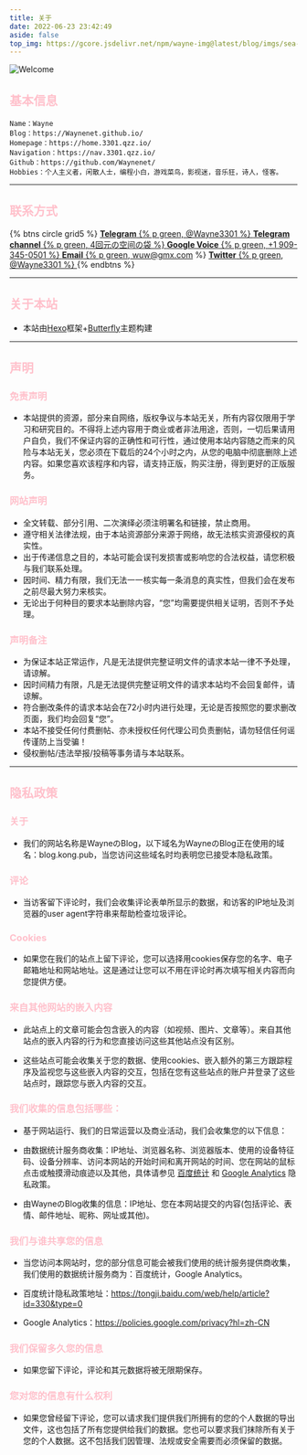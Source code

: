 ```yaml
---
title: 关于
date: 2022-06-23 23:42:49
aside: false
top_img: https://gcore.jsdelivr.net/npm/wayne-img@latest/blog/imgs/sea-7252122_1920.jpg
---
```


![Welcome](https://api.vvhan.com/api/ip)

##  <font color="Pink">基本信息</font>

```PLAINTEXT
Name：Wayne
Blog：https://Waynenet.github.io/
Homepage：https://home.3301.qzz.io/
Navigation：https://nav.3301.qzz.io/
Github：https://github.com/Waynenet/
Hobbies：个人主义者，闲散人士，编程小白，游戏菜鸟，影视迷，音乐狂，诗人，怪客。
```

***

##  <font color="Pink">联系方式</font>

{% btns circle grid5 %}
<a href='https://t.me/Wayne3301'>
  <i class='fab fa-telegram'></i>
  <b>Telegram</b>
  {% p green, @Wayne3301 %}
</a>
<a href='https://t.me/wayne_3301'>
  <i class='fab fa-telegram'></i>
  <b>Telegram channel</b>
  {% p green, 4回元の空间の袋 %}
</a>
<a href='tel:+19093450501'>
  <i class='fas fa-phone'></i>
  <b>Google Voice</b>
  {% p green, +1 909-345-0501 %}
</a>
<a href='mailto:wuw@gmx.com'>
  <i class='fas fa-envelope'></i>
  <b>Email</b>
  {% p green, wuw@gmx.com %}
</a>
<a href='https://x.com/Wayne3301'>
  <i class='fab fa-twitter'></i>
  <b>Twitter</b>
  {% p green, @Wayne3301 %}
</a>
{% endbtns %}


***

##  <font color="Pink">关于本站</font>

- 本站由[Hexo](https://hexo.io/)框架+[Butterfly](https://github.com/jerryc127/hexo-theme-butterfly)主题构建

***

##  <font color="Pink">声明</font>

###  <font color="Pink">免责声明</font>

- 本站提供的资源，部分来自网络，版权争议与本站无关，所有内容仅限用于学习和研究目的。不得将上述内容用于商业或者非法用途，否则，一切后果请用户自负，我们不保证内容的正确性和可行性，通过使用本站内容随之而来的风险与本站无关，您必须在下载后的24个小时之内，从您的电脑中彻底删除上述内容。如果您喜欢该程序和内容，请支持正版，购买注册，得到更好的正版服务。

###  <font color="Pink">网站声明</font>

- 全文转载、部分引用、二次演绎必须注明署名和链接，禁止商用。
- 遵守相关法律法规，由于本站资源部分来源于网络，故无法核实资源侵权的真实性。
- 出于传递信息之目的，本站可能会误刊发损害或影响您的合法权益，请您积极与我们联系处理。
- 因时间、精力有限，我们无法一一核实每一条消息的真实性，但我们会在发布之前尽最大努力来核实。
- 无论出于何种目的要求本站删除内容，“您”均需要提供相关证明，否则不予处理。

###  <font color="Pink">声明备注</font>

- 为保证本站正常运作，凡是无法提供完整证明文件的请求本站一律不予处理，请谅解。
- 因时间精力有限，凡是无法提供完整证明文件的请求本站均不会回复邮件，请谅解。
- 符合删改条件的请求本站会在72小时内进行处理，无论是否按照您的要求删改页面，我们均会回复“您”。
- 本站不接受任何付费删帖、亦未授权任何代理公司负责删帖，请勿轻信任何谣传谨防上当受骗！
- 侵权删帖/违法举报/投稿等事务请与本站联系。

***

## <font color="Pink">隐私政策</font>

### <font color="Pink">关于</font>

- 我们的网站名称是WayneのBlog，以下域名为WayneのBlog正在使用的域名：blog.kong.pub，当您访问这些域名时均表明您已接受本隐私政策。

### <font color="Pink">评论</font>

- 当访客留下评论时，我们会收集评论表单所显示的数据，和访客的IP地址及浏览器的user agent字符串来帮助检查垃圾评论。

### <font color="Pink">Cookies</font>

- 如果您在我们的站点上留下评论，您可以选择用cookies保存您的名字、电子邮箱地址和网站地址。这是通过让您可以不用在评论时再次填写相关内容而向您提供方便。

### <font color="Pink">来自其他网站的嵌入内容</font>

- 此站点上的文章可能会包含嵌入的内容（如视频、图片、文章等）。来自其他站点的嵌入内容的行为和您直接访问这些其他站点没有区别。

- 这些站点可能会收集关于您的数据、使用cookies、嵌入额外的第三方跟踪程序及监视您与这些嵌入内容的交互，包括在您有这些站点的账户并登录了这些站点时，跟踪您与嵌入内容的交互。

### <font color="Pink">我们收集的信息包括哪些：</font>

- 基于网站运行、我们的日常运营以及商业活动，我们会收集您的以下信息：

- 由数据统计服务商收集：IP地址、浏览器名称、浏览器版本、使用的设备特征码、设备分辨率、访问本网站的开始时间和离开网站的时间、您在网站的鼠标点击或触摸滑动痕迹以及其他，具体请参见 [百度统计](https://tongji.baidu.com/web/help/article?id=330&type=0) 和 [Google Analytics](https://policies.google.com/privacy?hl=zh-CN) 隐私政策。

- 由WayneのBlog收集的信息：IP地址、您在本网站提交的内容(包括评论、表情、邮件地址、昵称、网址或其他)。

### <font color="Pink">我们与谁共享您的信息</font>

- 当您访问本网站时，您的部分信息可能会被我们使用的统计服务提供商收集，我们使用的数据统计服务商为：百度统计，Google Analytics。

- 百度统计隐私政策地址：https://tongji.baidu.com/web/help/article?id=330&type=0

- Google Analytics：https://policies.google.com/privacy?hl=zh-CN

### <font color="Pink">我们保留多久您的信息</font>

- 如果您留下评论，评论和其元数据将被无限期保存。

### <font color="Pink">您对您的信息有什么权利</font>

- 如果您曾经留下评论，您可以请求我们提供我们所拥有的您的个人数据的导出文件，这也包括了所有您提供给我们的数据。您也可以要求我们抹除所有关于您的个人数据。这不包括我们因管理、法规或安全需要而必须保留的数据。